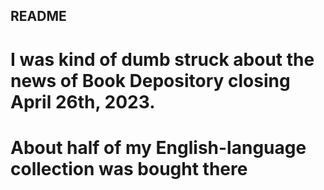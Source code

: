 ## README

# I was kind of dumb struck about the news of Book Depository closing April 26th, 2023.
# About half of my English-language collection was bought there